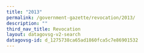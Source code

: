 ```yaml
---
title: "2013"
permalink: /government-gazette/revocation/2013/
description: ""
third_nav_title: Revocation
layout: datagovsg-v2-search
datagovsg-id: d_1275738ca65ad1860fca5c7e86901532
---
```

